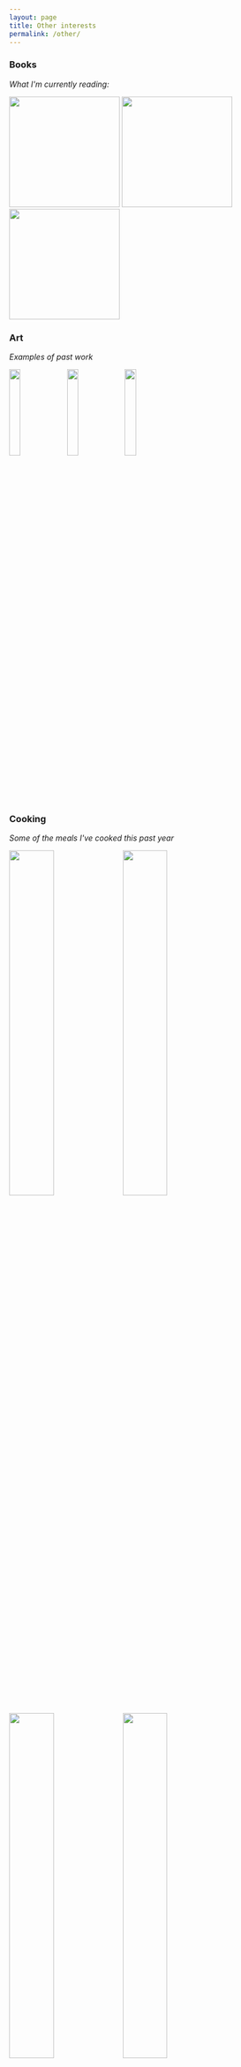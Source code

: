 ```yaml
---
layout: page
title: Other interests
permalink: /other/
---
```


### Books
*What I'm currently reading:*

<p float="left">
  <img src="{{site.imgurl}}/book1.jpg" height="200" />
  <img src="{{site.imgurl}}/book3.jpg" height="200" />
  <img src="{{site.imgurl}}/book2.jpg" height="200" />
</p>

### Art
*Examples of past work*

<p float="left">
  <img src="{{site.imgurl}}/art1.jpg" height="20%" />
  <img src="{{site.imgurl}}/art2.png" height="20%" />
  <img src="{{site.imgurl}}/art3.jpg" height="20%" />
</p>

### Cooking
*Some of the meals I've cooked this past year*
<p float="left">
  <img src="{{site.imgurl}}/cook1.jpg" height="40%" />
  <img src="{{site.imgurl}}/cook2.jpg" height="40%" />
  <img src="{{site.imgurl}}/cook3.jpg" height="40%" />
  <img src="{{site.imgurl}}/cook4.jpg" height="40%" />
  <img src="{{site.imgurl}}/cook5.jpg" height="40%" />
  <img src="{{site.imgurl}}/cook6.jpg" height="40%" />
</p>

### Movies
*What I've seen in the past ~9 months, starting with most recent*
- The Mask of Zorro 
- Dinner for Schmucks
- Boogie Nights
- Crash
- Joker
- Batman Begins
- The Peanut Butter Falcon
- Charlie and the Chocolate Factory
- Knives Out
- 1917
- Jojo Rabbit
- Spider-Man 3
- Gosford Park
- 3:10 to Yuma
- Coraline
- The Spy Who Loved Me
- Casino Royale
- Tomorrow Never Dies
- The Lighthouse
- Parasite
- Spy Kids
- Elf
- Kung Fu Hustle
- Wall-E
- Monsters Inc
- Uncut Gems
- 2001: A Space Odyssey
- Enter the Dragon
- The Dark Knight
- Batman Begins
- The Dark Knight Rises
- Limitless
- Eyes Wide Shut
- Yves Saint Laurent: The Last Collections
- The Good the Bad and the Ugly
- Lincoln Lawyer
- Zoolander
- The Pianist
- Moon
- The Simpsons Movie
- Citizenfour
- Logan Lucky
- Goldfinger
- The Thing
- Weiner
- The Godfather Part II
- Hannah and Her Sisters
- The Godfather
- The Apartment
- True Grit
- Once Upon a Time in Hollywood
- Kill Bill: Vol. 1
- High Society
- The Talented Mr Ripley
- The Matrix
- Ex Machina
- Pirates of the Carribean: Dead Man's Chest
- Synecdoche, New York
- Bruno
- Harry Potter and the Sorcerer's Stone
- Shogun Assassin
- Princess Mononoke
- Goodfellas
- American Gangster
- Year of the Dragon
- The World is Not Enough
- Skyfall
- The Wrestler
- 21 Jump Street
- The Diving Bell and The Butterfly
- The French Connection
- A Clockwork Orange
- Hellboy
- Austin Powers: Spy Who Shagged Me
- Hellboy II
- Get Shorty
- Witness
- Brokeback Mountain
- Casino Royale
- Quest for Fire
- American Gangster
